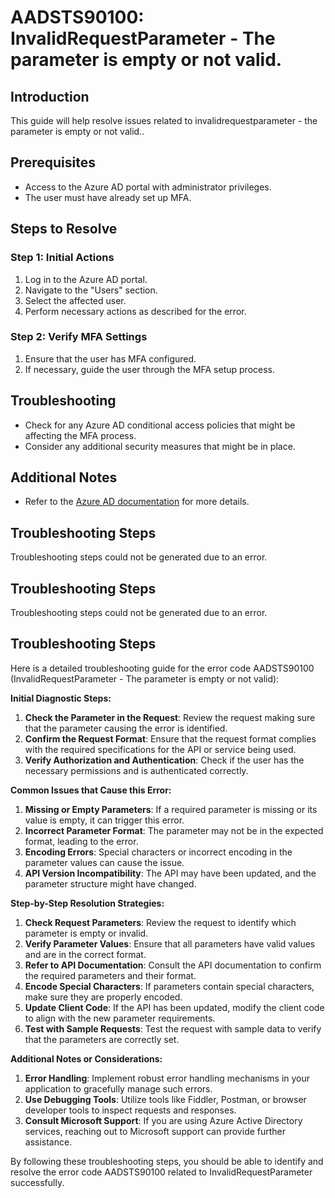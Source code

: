 # AADSTS90100: InvalidRequestParameter - The parameter is empty or not valid.

## Introduction

This guide will help resolve issues related to invalidrequestparameter - the
parameter is empty or not valid..

## Prerequisites

* Access to the Azure AD portal with administrator privileges.
* The user must have already set up MFA.

## Steps to Resolve

### Step 1: Initial Actions

1. Log in to the Azure AD portal.
2. Navigate to the "Users" section.
3. Select the affected user.
4. Perform necessary actions as described for the error.

### Step 2: Verify MFA Settings

1. Ensure that the user has MFA configured.
2. If necessary, guide the user through the MFA setup process.

## Troubleshooting

* Check for any Azure AD conditional access policies that might be affecting the
  MFA process.
* Consider any additional security measures that might be in place.

## Additional Notes

* Refer to the
  [Azure AD documentation](https://learn.microsoft.com/en-us/azure/active-directory/)
  for more details.

## Troubleshooting Steps

Troubleshooting steps could not be generated due to an error.

## Troubleshooting Steps

Troubleshooting steps could not be generated due to an error.

## Troubleshooting Steps

Here is a detailed troubleshooting guide for the error code AADSTS90100
(InvalidRequestParameter - The parameter is empty or not valid):

**Initial Diagnostic Steps:**

1. **Check the Parameter in the Request**: Review the request making sure that
   the parameter causing the error is identified.
2. **Confirm the Request Format**: Ensure that the request format complies with
   the required specifications for the API or service being used.
3. **Verify Authorization and Authentication**: Check if the user has the
   necessary permissions and is authenticated correctly.

**Common Issues that Cause this Error:**

1. **Missing or Empty Parameters**: If a required parameter is missing or its
   value is empty, it can trigger this error.
2. **Incorrect Parameter Format**: The parameter may not be in the expected
   format, leading to the error.
3. **Encoding Errors**: Special characters or incorrect encoding in the
   parameter values can cause the issue.
4. **API Version Incompatibility**: The API may have been updated, and the
   parameter structure might have changed.

**Step-by-Step Resolution Strategies:**

1. **Check Request Parameters**: Review the request to identify which parameter
   is empty or invalid.
2. **Verify Parameter Values**: Ensure that all parameters have valid values and
   are in the correct format.
3. **Refer to API Documentation**: Consult the API documentation to confirm the
   required parameters and their format.
4. **Encode Special Characters**: If parameters contain special characters, make
   sure they are properly encoded.
5. **Update Client Code**: If the API has been updated, modify the client code
   to align with the new parameter requirements.
6. **Test with Sample Requests**: Test the request with sample data to verify
   that the parameters are correctly set.

**Additional Notes or Considerations:**

1. **Error Handling**: Implement robust error handling mechanisms in your
   application to gracefully manage such errors.
2. **Use Debugging Tools**: Utilize tools like Fiddler, Postman, or browser
   developer tools to inspect requests and responses.
3. **Consult Microsoft Support**: If you are using Azure Active Directory
   services, reaching out to Microsoft support can provide further assistance.

By following these troubleshooting steps, you should be able to identify and
resolve the error code AADSTS90100 related to InvalidRequestParameter
successfully.
